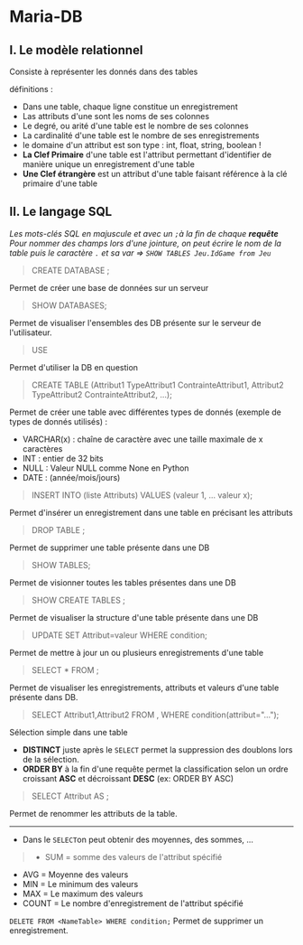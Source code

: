 # Maria-DB

## I. Le modèle relationnel
Consiste à représenter les donnés dans des tables

définitions :
- Dans une table, chaque ligne constitue un enregistrement
- Las attributs d'une sont les noms de ses colonnes
- Le degré, ou arité d'une table est le nombre de ses colonnes
- La cardinalité d'une table est le nombre de ses enregistrements
- le domaine d'un attribut est son type : int, float, string, boolean !
- **La Clef Primaire** d'une table est l'attribut permettant d'identifier de manière unique un enregistrement d'une table
- **Une Clef étrangère** est un attribut d'une table faisant référence à la clé primaire d'une table


## II. Le langage SQL
*Les mots-clés SQL en majuscule et avec un `;`à la fin de chaque **requête**
Pour nommer des champs lors d'une jointure, on peut écrire le nom de la table puis le caractère `.` et sa var => `SHOW TABLES Jeu.IdGame from Jeu`*

> CREATE DATABASE <NameOfDB>;
  
  Permet de créer une base de données sur un serveur
  
> SHOW DATABASES;

  Permet de visualiser l'ensembles des DB présente sur le serveur de l'utilisateur.
  
> USE <NameOfDB>
  
  Permet d'utiliser la DB en question
  
> CREATE TABLE <NameTable>(Attribut1 TypeAttribut1 ContrainteAttribut1, Attribut2 TypeAttribut2 ContrainteAttribut2, ...);
  
  Permet de créer une table avec différentes types de donnés (exemple de types de donnés utilisés) :
  - VARCHAR(x) : chaîne de caractère avec une taille maximale de x caractères
  - INT : entier de 32 bits
  - NULL : Valeur NULL comme None en Python
  - DATE : (année/mois/jours)
  
> INSERT INTO <NameTable>(liste Attributs) VALUES (valeur 1, ... valeur x);
  
  Permet d'insérer un enregistrement dans une table en précisant les attributs
  
> DROP TABLE <NameTable>;
  
  Permet de supprimer une table présente dans une DB
  
> SHOW TABLES;

  Permet de visionner toutes les tables présentes dans une DB
  
> SHOW CREATE TABLES <NameTable>;
  
  Permet de visualiser la structure d'une table présente dans une DB
  
> UPDATE <NameTable> SET Attribut=valeur WHERE condition;
  
  Permet de mettre à jour un ou plusieurs enregistrements d'une table
  
> SELECT * FROM <NameTable>;
  
  Permet de visualiser les enregistrements, attributs et valeurs d'une table présente dans DB.
  
> SELECT Attribut1,Attribut2 FROM <NameTable1>,<NameTable2> WHERE condition(attribut="...");
  
  Sélection simple dans une table
  - **DISTINCT** juste après le `SELECT` permet la suppression des doublons lors de la sélection.
  - **ORDER BY** à la fin d'une requête permet la classification selon un ordre croissant **ASC** et décroissant **DESC** (ex: ORDER BY <name> ASC)

> SELECT Attribut AS <NewName>;
  
  Permet de renommer les  attributs de la table.
  
--- 

- Dans le `SELECT`on peut obtenir des moyennes, des sommes, ...

> - SUM = somme des valeurs de l'attribut spécifié
- AVG = Moyenne des valeurs
- MIN = Le minimum des valeurs
- MAX = Le maximum des valeurs
- COUNT = Le nombre d'enregistrement de l'attribut spécifié

`DELETE FROM <NameTable> WHERE condition;`
Permet de supprimer un enregistrement.
